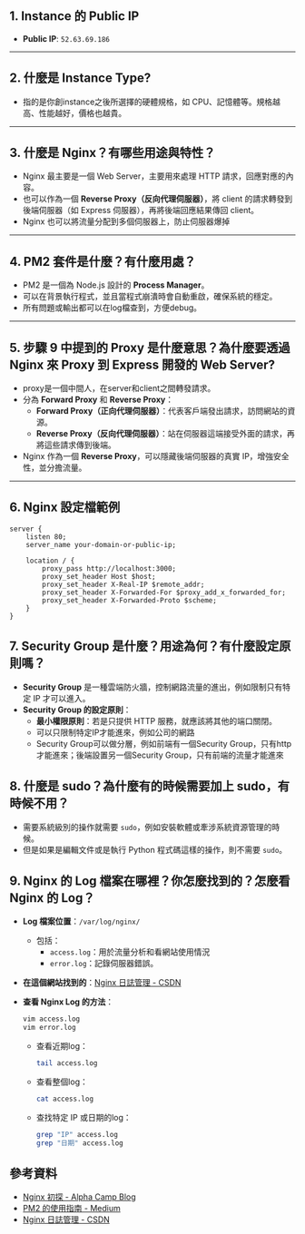 ## 1. Instance 的 Public IP
- **Public IP**: `52.63.69.186`

---

## 2. 什麼是 Instance Type?
- 指的是你創instance之後所選擇的硬體規格，如 CPU、記憶體等。規格越高、性能越好，價格也越貴。

---

## 3. 什麼是 Nginx？有哪些用途與特性？ 
  - Nginx 最主要是一個 Web Server，主要用來處理 HTTP 請求，回應對應的內容。
  - 也可以作為一個 **Reverse Proxy（反向代理伺服器）**，將 client 的請求轉發到後端伺服器（如 Express 伺服器），再將後端回應結果傳回 client。
  - Nginx 也可以將流量分配到多個伺服器上，防止伺服器爆掉

---

## 4. PM2 套件是什麼？有什麼用處？
  - PM2 是一個為 Node.js 設計的 **Process Manager**。
  - 可以在背景執行程式，並且當程式崩潰時會自動重啟，確保系統的穩定。
  - 所有問題或輸出都可以在log檔查到，方便debug。

---

## 5. 步驟 9 中提到的 Proxy 是什麼意思？為什麼要透過 Nginx 來 Proxy 到 Express 開發的 Web Server?
  - proxy是一個中間人，在server和client之間轉發請求。
  - 分為 **Forward Proxy** 和 **Reverse Proxy**：
    - **Forward Proxy（正向代理伺服器）**：代表客戶端發出請求，訪問網站的資源。
    - **Reverse Proxy（反向代理伺服器）**：站在伺服器這端接受外面的請求，再將這些請求傳到後端。
  - Nginx 作為一個 **Reverse Proxy**，可以隱藏後端伺服器的真實 IP，增強安全性，並分擔流量。

---

## 6. Nginx 設定檔範例
```nginx
server {
    listen 80;
    server_name your-domain-or-public-ip;

    location / {
        proxy_pass http://localhost:3000;
        proxy_set_header Host $host;
        proxy_set_header X-Real-IP $remote_addr;
        proxy_set_header X-Forwarded-For $proxy_add_x_forwarded_for;
        proxy_set_header X-Forwarded-Proto $scheme;
    }
}
```

## 7. Security Group 是什麼？用途為何？有什麼設定原則嗎？

- **Security Group** 是一種雲端防火牆，控制網路流量的進出，例如限制只有特定 IP 才可以進入。
- **Security Group 的設定原則**：
  - **最小權限原則**：若是只提供 HTTP 服務，就應該將其他的端口關閉。
  - 可以只限制特定IP才能進來，例如公司的網路
  - Security Group可以做分層，例如前端有一個Security Group，只有http才能進來；後端設置另一個Security Group，只有前端的流量才能進來

## 8. 什麼是 sudo？為什麼有的時候需要加上 sudo，有時候不用？

- 需要系統級別的操作就需要 `sudo`，例如安裝軟體或牽涉系統資源管理的時候。
- 但是如果是編輯文件或是執行 Python 程式碼這樣的操作，則不需要 `sudo`。

## 9. Nginx 的 Log 檔案在哪裡？你怎麼找到的？怎麼看 Nginx 的 Log？

- **Log 檔案位置**：`/var/log/nginx/`
  - 包括：
    - `access.log`：用於流量分析和看網站使用情況
    - `error.log`：記錄伺服器錯誤。

- **在這個網站找到的**：[Nginx 日誌管理 - CSDN](https://blog.csdn.net/qq_35393472/article/details/136719093)

- **查看 Nginx Log 的方法**：
    ```bash
    vim access.log
    vim error.log
    ```
  - 查看近期log：
    ```bash
    tail access.log
    ```
  - 查看整個log：
    ```bash
    cat access.log
    ```
  - 查找特定 IP 或日期的log：
    ```bash
    grep "IP" access.log
    grep "日期" access.log
    ```
## 參考資料

- [Nginx 初探 - Alpha Camp Blog](https://tw.alphacamp.co/blog/nginx)
- [PM2 的使用指南 - Medium](https://medium.com/learn-or-die/%E5%A5%BD-pm2-%E4%B8%8D%E7%94%A8%E5%97%8E-fc7434cc8821)
- [Nginx 日誌管理 - CSDN](https://blog.csdn.net/qq_35393472/article/details/136719093)
